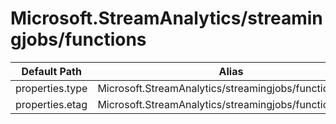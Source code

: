 # Microsoft.StreamAnalytics/streamingjobs/functions

| Default Path | Alias |
|---|---|
| properties.type | Microsoft.StreamAnalytics/streamingjobs/functions/type |
| properties.etag | Microsoft.StreamAnalytics/streamingjobs/functions/etag |

